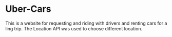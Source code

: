 # Uber-Cars 
This is a website for requesting and riding with drivers and renting cars for a ling trip. The Location API was used to choose different location.

